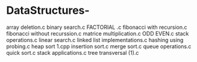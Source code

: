 # DataStructures-
array deletion.c
binary search.c
FACTORIAL .c
fibonacci with recursion.c
fibonacci without recurssion.c
matrice multiplication.c
ODD EVEN.c
stack operations.c
linear search.c
linked list implementations.c
hashing using probing.c
heap sort 1.cpp
insertion sort.c
merge sort.c
queue operations.c
quick sort.c
stack applications.c
tree transversal (1).c

